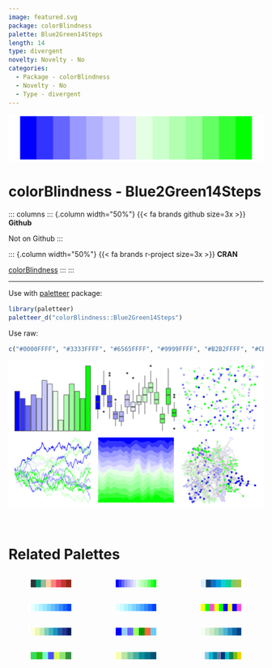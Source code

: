 ```yaml
---
image: featured.svg
package: colorBlindness
palette: Blue2Green14Steps
length: 14
type: divergent
novelty: Novelty - No
categories:
  - Package - colorBlindness
  - Novelty - No
  - Type - divergent
---
```


![](featured.svg)

# colorBlindness - Blue2Green14Steps 

::: columns
::: {.column width="50%"}
{{< fa brands github size=3x >}}
**Github**

Not on Github
:::

::: {.column width="50%"}
{{< fa brands r-project size=3x >}}
**CRAN**

[colorBlindness](https://CRAN.R-project.org/package=colorBlindness)
:::
:::

<hr> 

Use with [paletteer](https://emilhvitfeldt.github.io/paletteer/) package:

```r
library(paletteer)
paletteer_d("colorBlindness::Blue2Green14Steps")
```

Use raw:

```r
c("#0000FFFF", "#3333FFFF", "#6565FFFF", "#9999FFFF", "#B2B2FFFF", "#CBCBFFFF", "#E5E5FFFF", "#E5FFE5FF", "#CBFFCBFF", "#B2FFB2FF", "#99FF99FF", "#65FF65FF", "#33FF33FF", "#00FF00FF")
``` 

![](examples.png) 

<br>

# Related Palettes

<div class="list" style="display: grid; grid-template-columns: auto auto auto;"> <figure class="figure">
<a href="../../awtools/a_palette/"> <img src="../../awtools/a_palette/featured.svg" style="width: 100%;" class="figure-img"></a>
</figure> <figure class="figure">
<a href="../../dichromat/BluetoGreen_14/"> <img src="../../dichromat/BluetoGreen_14/featured.svg" style="width: 100%;" class="figure-img"></a>
</figure> <figure class="figure">
<a href="../../Redmonder/qMSOBu/"> <img src="../../Redmonder/qMSOBu/featured.svg" style="width: 100%;" class="figure-img"></a>
</figure> <figure class="figure">
<a href="../../dichromat/LightBluetoDarkBlue_10/"> <img src="../../dichromat/LightBluetoDarkBlue_10/featured.svg" style="width: 100%;" class="figure-img"></a>
</figure> <figure class="figure">
<a href="../../colorBlindness/LightBlue2DarkBlue10Steps/"> <img src="../../colorBlindness/LightBlue2DarkBlue10Steps/featured.svg" style="width: 100%;" class="figure-img"></a>
</figure> <figure class="figure">
<a href="../../ggprism/neon/"> <img src="../../ggprism/neon/featured.svg" style="width: 100%;" class="figure-img"></a>
</figure> <figure class="figure">
<a href="../../RColorBrewer/YlGnBu/"> <img src="../../RColorBrewer/YlGnBu/featured.svg" style="width: 100%;" class="figure-img"></a>
</figure> <figure class="figure">
<a href="../../trekcolors/lcars_23c/"> <img src="../../trekcolors/lcars_23c/featured.svg" style="width: 100%;" class="figure-img"></a>
</figure> <figure class="figure">
<a href="../../RColorBrewer/GnBu/"> <img src="../../RColorBrewer/GnBu/featured.svg" style="width: 100%;" class="figure-img"></a>
</figure> <figure class="figure">
<a href="../../tvthemes/Emerald/"> <img src="../../tvthemes/Emerald/featured.svg" style="width: 100%;" class="figure-img"></a>
</figure> <figure class="figure">
<a href="../../rcartocolor/BluYl/"> <img src="../../rcartocolor/BluYl/featured.svg" style="width: 100%;" class="figure-img"></a>
</figure> <figure class="figure">
<a href="../../werpals/lakelouise/"> <img src="../../werpals/lakelouise/featured.svg" style="width: 100%;" class="figure-img"></a>
</figure> 
</div>
